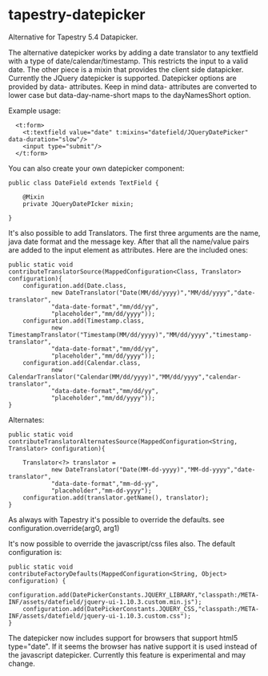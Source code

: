 tapestry-datepicker
===================

Alternative for Tapestry 5.4 Datapicker.

The alternative datepicker works by adding a date translator to any textfield with a type of date/calendar/timestamp. 
This restricts the input to a valid date. The other piece is a mixin that provides the client side datapicker. 
Currently the JQuery datepicker is supported. Datepicker options are provided by data- attributes. Keep in mind 
data- attributes are converted to lower case but data-day-name-short maps to the dayNamesShort option.


Example usage:

      <t:form>
      	<t:textfield value="date" t:mixins="datefield/JQueryDatePicker" data-duration="slow"/>
      	<input type="submit"/>
      </t:form>
      
You can also create your own datepicker component:


    public class DateField extends TextField {
	
	    @Mixin
        private JQueryDatePIcker mixin;

    }

It's also possible to add Translators. The first three arguments are the name, java date format and the message key.
After that all the name/value pairs are added to the input element as attributes. Here are the included ones:

	public static void contributeTranslatorSource(MappedConfiguration<Class, Translator> configuration){
		configuration.add(Date.class, 
				new DateTranslator("Date(MM/dd/yyyy)","MM/dd/yyyy","date-translator",
				"data-date-format","mm/dd/yy",
				"placeholder","mm/dd/yyyy"));
		configuration.add(Timestamp.class, 
				new TimestampTranslator("Timestamp(MM/dd/yyyy)","MM/dd/yyyy","timestamp-translator",
				"data-date-format","mm/dd/yy",
				"placeholder","mm/dd/yyyy"));
		configuration.add(Calendar.class, 
				new CalendarTranslator("Calendar(MM/dd/yyyy)","MM/dd/yyyy","calendar-translator",
				"data-date-format","mm/dd/yy",
				"placeholder","mm/dd/yyyy"));
	}
	
Alternates:
	
	public static void contributeTranslatorAlternatesSource(MappedConfiguration<String, Translator> configuration){
		
		Translator<?> translator = 
				new DateTranslator("Date(MM-dd-yyyy)","MM-dd-yyyy","date-translator",
				"data-date-format","mm-dd-yy",
				"placeholder","mm-dd-yyyy");
		configuration.add(translator.getName(), translator);
	}
	
As always with Tapestry it's possible to override the defaults. see configuration.override(arg0, arg1)

It's now possible to override the javascript/css files also. The default configuration is:

    public static void contributeFactoryDefaults(MappedConfiguration<String, Object> configuration) {   	
    	configuration.add(DatePickerConstants.JQUERY_LIBRARY,"classpath:/META-INF/assets/datefield/jquery-ui-1.10.3.custom.min.js");
    	configuration.add(DatePickerConstants.JQUERY_CSS,"classpath:/META-INF/assets/datefield/jquery-ui-1.10.3.custom.css");
    }

The datepicker now includes support for browsers that support html5 type="date". If it seems the browser has native
support it is used instead of the javascript datepicker. Currently this feature is experimental and may change.


